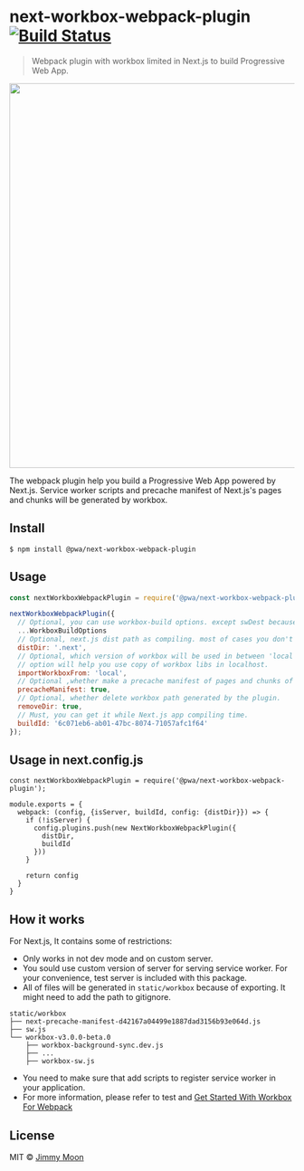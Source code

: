 # next-workbox-webpack-plugin [![Build Status](https://travis-ci.org/ragingwind/next-workbox-webpack-plugin.svg?branch=master)](https://travis-ci.org/ragingwind/next-workbox-webpack-plugin)

> Webpack plugin with workbox limited in Next.js to build Progressive Web App. 

<img width="680" src="https://user-images.githubusercontent.com/124117/36341030-4b040398-142b-11e8-9de7-41d3dbe55427.png">

The webpack plugin help you build a Progressive Web App powered by Next.js. Service worker scripts and precache manifest of Next.js's pages and chunks will be generated by workbox. 

## Install

```
$ npm install @pwa/next-workbox-webpack-plugin
```

## Usage

```js
const nextWorkboxWebpackPlugin = require('@pwa/next-workbox-webpack-plugin');

nextWorkboxWebpackPlugin({
  // Optional, you can use workbox-build options. except swDest because of output location is fixed in 'static/workbox'
  ...WorkboxBuildOptions
  // Optional, next.js dist path as compiling. most of cases you don't need to fix it.
  distDir: '.next',
  // Optional, which version of workbox will be used in between 'local' or 'cdn'. 'local'
  // option will help you use copy of workbox libs in localhost.
  importWorkboxFrom: 'local',
  // Optional ,whether make a precache manifest of pages and chunks of Next.js app or not.
  precacheManifest: true,
  // Optional, whether delete workbox path generated by the plugin.
  removeDir: true,
  // Must, you can get it while Next.js app compiling time.
  buildId: '6c071eb6-ab01-47bc-8074-71057afc1f64'
});
```

## Usage in next.config.js

```
const nextWorkboxWebpackPlugin = require('@pwa/next-workbox-webpack-plugin');

module.exports = {
  webpack: (config, {isServer, buildId, config: {distDir}}) => {
    if (!isServer) {
      config.plugins.push(new NextWorkboxWebpackPlugin({
        distDir,
        buildId
      }))
    }

    return config
  }
}
```

## How it works

For Next.js, It contains some of restrictions:

- Only works in not dev mode and on custom server.
- You sould use custom version of server for serving service worker. For your convenience, test server is included with this package.
- All of files will be generated in `static/workbox` because of exporting. It might need to add the path to gitignore.
```
static/workbox
├── next-precache-manifest-d42167a04499e1887dad3156b93e064d.js
├── sw.js
└── workbox-v3.0.0-beta.0
    ├── workbox-background-sync.dev.js
    ├── ...
    ├── workbox-sw.js
```
- You need to make sure that add scripts to register service worker in your application.
- For more information, please refer to test and [Get Started With Workbox For Webpack](https://goo.gl/BFQxuo)

## License

MIT © [Jimmy Moon](https://ragingwind.me)

